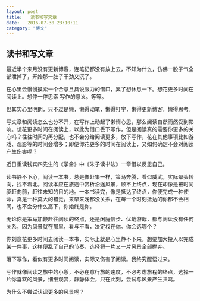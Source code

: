```yaml
---
layout: post
title:   读书和写文章
date:   2016-07-30 23:10:11
category: "博文"
---
```

## 读书和写文章

最近半个来月没有更新博客，连笔记都没有放上去，不知为什么，仿佛一股子气全部泄掉了，开始那一肚子干劲又沉了。

在心里会慢慢摸索一个合意且具说服力的借口，累了想休息一下。想花更多时间在阅读上。想停一停思索 写作的意义。等等。

但其实心里明朗，只不过是懒，懒得动笔，懒得打字，懒得更新博客，懒得思考。

写文章和阅读怎么也分不开，在写作上动起了懒惰心思，那么阅读自然而然受到影响。想花更多时间在阅读上，以此为借口丢下写作，但是阅读真的需要你更多的关心吗？往往时间的再分配，也不会分给阅读更多，放下写作，花在其他事项比如游戏、观影等的时间会增多；即便你花更多的时间在阅读上，又如何确定不会对阅读产生伤害呢？

近日重读钱宾四先生的《学龠》中《朱子读书法》一章借以反思自己。

读书静不下心，阅读一本书，总是像赶集一样，策马奔腾，看似威武，实际晕头转向，找不着北。阅读本应在旅途中赏析沿途风景，顾不上终点，现在却像是被时间驱赶向前，赶往未知的目的地。一本书读完，像是抵达了终点，你便完成一种使命，真是一种莫大的错觉，来早来晚都没关系，在每一个时刻抵达的你都不会相同，也不会分什么高下，你始终是你。

无论你是策马加鞭赶往阅读的终点，还是闲庭信步、优哉游哉，都与阅读没有任何关系，因为风景就在那里，看与不看，决定权在你。你会选哪个？

你刻意花更多时间去阅读一本书，实际上就是心里静不下来，想要加大投入以完成某一件事，这样便乱了自己的节奏，选择将一片又一片风景全部抛弃。

落下写作，看似有更多时间阅读，实际又伤害了阅读。我终究醒悟过来。

写作就像阅读之旅中的小憩，不必在意行旅的速度，不必考虑旅程的终点，选择一片你喜欢的风景，细细观赏，静静体会，只在此刻，尝试与风景产生共鸣。

为什么不尝试认识更多的风景呢？
